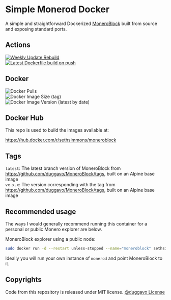 # Simple Monerod Docker

A simple and straightforward Dockerized [MoneroBlock](https://github.com/duggavo/MoneroBlock) built from source and exposing standard ports.

## Actions

[![Weekly Update Rebuild](https://github.com/sethforprivacy/moneroblock-docker/actions/workflows/update-base-image.yml/badge.svg)](https://github.com/sethforprivacy/moneroblock-docker/actions/workflows/update-base-image.yml)  
[![Latest Dockerfile build on push](https://github.com/sethforprivacy/moneroblock-docker/actions/workflows/update-image-on-push.yml/badge.svg)](https://github.com/sethforprivacy/moneroblock-docker/actions/workflows/update-image-on-push.yml)  

## Docker

![Docker Pulls](https://img.shields.io/docker/pulls/sethsimmons/moneroblock)  
![Docker Image Size (tag)](https://img.shields.io/docker/image-size/sethsimmons/moneroblock/latest)  
![Docker Image Version (latest by date)](https://img.shields.io/docker/v/sethsimmons/moneroblock)  

## Docker Hub

This repo is used to build the images available at:

https://hub.docker.com/r/sethsimmons/moneroblock

## Tags

`latest`: The latest branch version of MoneroBlock from https://github.com/duggavo/MoneroBlock/tags, built on an Alpine base image  
`vx.x.x`: The version corresponding with the tag from https://github.com/duggavo/MoneroBlock/tags, built on an Alpine base image  

## Recommended usage

The ways I would generally recommend running this container for a personal or public Monero explorer are below.

MoneroBlock explorer using a public node:

```bash
sudo docker run -d --restart unless-stopped --name="moneroblock" sethsimmons/moneroblock:latest --daemon node.sethforprivacy.com:18089
```

Ideally you will run your own instance of `monerod` and point MoneroBlock to it.

## Copyrights

Code from this repository is released under MIT license. [@duggavo License](https://github.com/duggavo/MoneroBlock/blob/main/license.txt)
